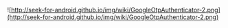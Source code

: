 ![http://seek-for-android.github.io/img/wiki/GoogleOtpAuthenticator-2.png](http://seek-for-android.github.io/img/wiki/GoogleOtpAuthenticator-2.png)